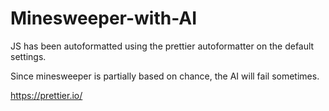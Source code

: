# Minesweeper-with-AI
JS has been autoformatted using the prettier autoformatter on the default settings.

Since minesweeper is partially based on chance, the AI will fail sometimes.

https://prettier.io/
